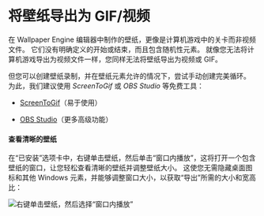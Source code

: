 # 将壁纸导出为 GIF/视频

在 Wallpaper Engine 编辑器中制作的壁纸，更像是计算机游戏中的关卡而非视频文件。 它们没有明确定义的开始或结束，而且包含随机性元素。 就像您无法将计算机游戏导出为视频文件一样，您同样无法将壁纸导出为视频或 GIF。

但您可以创建壁纸录制，并在壁纸元素允许的情况下，尝试手动创建完美循环。 为此，我们建议使用 *ScreenToGif* 或 *OBS Studio* 等免费工具：

* [ScreenToGif](https://www.screentogif.com/)（易于使用）

* [OBS Studio](https://obsproject.com/)（更多高级功能）

#### 查看清晰的壁纸

在“已安装”选项卡中，右键单击壁纸，然后单击“窗口内播放”，这将打开一个包含壁纸的窗口，让您轻松查看清晰的壁纸并调整壁纸大小。 这使您无需隐藏桌面图标和其他 Windows 元素，并能够调整窗口大小，以获取“导出”所需的大小和宽高比：

![右键单击壁纸，然后选择“窗口内播放”](./playinwindow.gif)